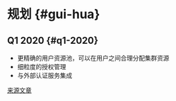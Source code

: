 # 规划 {#gui-hua}

## Q1 2020 {#q1-2020}

- 更精确的用户资源池，可以在用户之间合理分配集群资源
- 细粒度的授权管理
- 与外部认证服务集成

[来源文章](https://clickhouse.tech/docs/en/roadmap/) <!--hide-->
